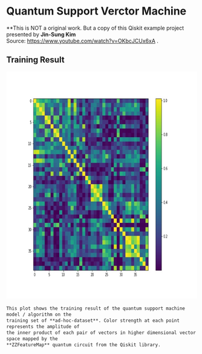 # Quantum Support Verctor Machine   


**This is NOT a original work. But a copy of this Qiskit example project presented by **Jin-Sung Kim**  
Source: https://www.youtube.com/watch?v=OKbcJCUx6xA .


## Training Result  

<p align="center">
    <img src="ad-hoc-data_Kernel_Matrix.jpg" alt="kernel matrix"
         title="QML ad-hoc-data training Kernel Matrix" width="800 px0" height="600"/>  
    
    
    This plot shows the training result of the quantum support machine model / algorithm on the 
    training set of **ad-hoc-dataset**. Color strength at each point represents the amplitude of
    the inner product of each pair of vectors in higher dimensional vector space mapped by the
    **ZZFeatureMap** quantum circuit from the Qiskit library.  
